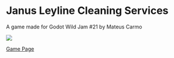 # Janus Leyline Cleaning Services

A game made for Godot Wild Jam #21 by Mateus Carmo

![](https://img.itch.zone/aW1nLzM0NjcxODAucG5n/315x250%23c/DVTpLu.png)

[Game Page](https://carmonosadame.itch.io/janus-leyline-cleaning-services)
